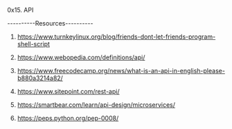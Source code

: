 0x15. API

----------Resources----------
1. https://www.turnkeylinux.org/blog/friends-dont-let-friends-program-shell-script

2. https://www.webopedia.com/definitions/api/

3. https://www.freecodecamp.org/news/what-is-an-api-in-english-please-b880a3214a82/

4. https://www.sitepoint.com/rest-api/

5. https://smartbear.com/learn/api-design/microservices/

6. https://peps.python.org/pep-0008/


